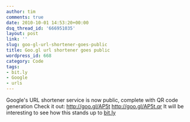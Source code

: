 ```yaml
---
author: tim
comments: true
date: 2010-10-01 14:53:20+00:00
dsq_thread_id: '666951035'
layout: post
link: ''
slug: goo-gl-url-shortener-goes-public
title: Goo.gl url shortener goes public
wordpress_id: 668
category: Code
tags:
- bit.ly
- Google
- urls
---
```


Google's URL shortener service is now public, complete with QR code generation
Check it out: <http://goo.gl/AP5t> <http://goo.gl/AP5t.qr> It will be
interesting to see how this stands up to [bit.ly](http://bit.ly)